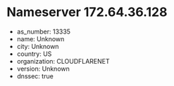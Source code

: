 # Nameserver 172.64.36.128

* as_number: 13335
* name: Unknown
* city: Unknown
* country: US
* organization: CLOUDFLARENET
* version: Unknown
* dnssec: true
